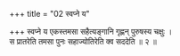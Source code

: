 +++
title = "02 स्वप्ने य"

+++
स्वप्ने य एकस्तमसा सहैत्यङ्गानि गृह्णन् पुरुषस्य चक्षुः ।  
स प्रातरेति तमसा पुनः सहाज्योतिरेति क्व सददेति ॥ २ ॥